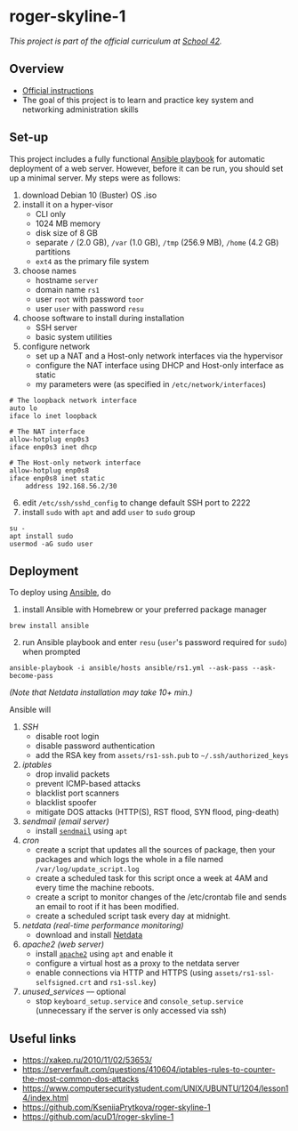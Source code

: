 # roger-skyline-1

*This project is part of the official curriculum at [School 42](https://en.wikipedia.org/wiki/42_(school)).*

## Overview


* [Official instructions](resources/ft_printf.en.pdf)
* The goal of this project is to learn and practice key system and networking administration skills

## Set-up

This project includes a fully functional [Ansible playbook](https://docs.ansible.com/ansible/latest/user_guide/playbooks.html) for automatic deployment of a web server. However, before it can be run, you should set up a minimal server. My steps were as follows: 

1. download Debian 10 (Buster) OS .iso
2. install it on a hyper-visor
	* CLI only
	* 1024 MB memory
	* disk size of 8 GB
	* separate `/` (2.0 GB), `/var` (1.0 GB), `/tmp` (256.9 MB), `/home` (4.2 GB) partitions
	* `ext4` as the primary file system
3. choose names
	* hostname `server`
	* domain name `rs1`
	* user `root` with password `toor`
	* user `user` with password `resu`
4. choose software to install during installation
	* SSH server
	* basic system utilities
5. configure network
	* set up a NAT and a Host-only network interfaces via the hypervisor
	* configure the NAT interface using DHCP and Host-only interface as static
	* my parameters were (as specified in `/etc/network/interfaces`)

```
# The loopback network interface
auto lo
iface lo inet loopback
```
```
# The NAT interface
allow-hotplug enp0s3
iface enp0s3 inet dhcp
```
```
# The Host-only network interface
allow-hotplug enp0s8
iface enp0s8 inet static
	address 192.168.56.2/30
```
6. edit `/etc/ssh/sshd_config` to change default SSH port to 2222
7. install `sudo` with `apt` and add `user` to `sudo` group

```
su -
apt install sudo
usermod -aG sudo user
```
## Deployment
To deploy using [Ansible](https://www.ansible.com), do

1. install Ansible with Homebrew or your preferred package manager

```
brew install ansible
```
2. run Ansible playbook and enter `resu` (`user`'s password required for `sudo`) when prompted

```
ansible-playbook -i ansible/hosts ansible/rs1.yml --ask-pass --ask-become-pass
```

*(Note that Netdata installation may take 10+ min.)*

Ansible will

1. *SSH*
	* disable root login
	* disable password authentication
	* add the RSA key from `assets/rs1-ssh.pub` to `~/.ssh/authorized_keys`
2. *iptables*
	* drop invalid packets
	* prevent ICMP-based attacks
	* blacklist port scanners
	* blacklist spoofer
	* mitigate DOS attacks (HTTP(S), RST flood, SYN flood, ping-death)
2. *sendmail (email server)*
	* install [`sendmail`](https://tecadmin.net/install-sendmail-on-debian-9-stretch/) using `apt`
5. *cron*
	* create a script that updates all the sources of package, then your packages and which logs the whole in a file named `/var/log/update_script.log`
	* create a scheduled task for this script once a week at 4AM and every time the machine reboots.
	* create a script to monitor changes of the /etc/crontab file and sends an email to root if it has been modified.
	* create a scheduled script task every day at midnight.
6. *netdata (real-time performance monitoring)*
	* download and install [Netdata](https://www.netdata.cloud)
7. *apache2 (web server)*
	* install [`apache2`](https://httpd.apache.org) using `apt` and enable it
	* configure a virtual host as a proxy to the netdata server
	* enable connections via HTTP and HTTPS (using `assets/rs1-ssl-selfsigned.crt` and `rs1-ssl.key`)
8. *unused_services* –– optional
	* stop `keyboard_setup.service` and `console_setup.service` (unnecessary if the server is only accessed via ssh)

## Useful links
* <https://xakep.ru/2010/11/02/53653/>
* <https://serverfault.com/questions/410604/iptables-rules-to-counter-the-most-common-dos-attacks>
* <https://www.computersecuritystudent.com/UNIX/UBUNTU/1204/lesson14/index.html>
* <https://github.com/KseniiaPrytkova/roger-skyline-1>
* <https://github.com/acuD1/roger-skyline-1>


